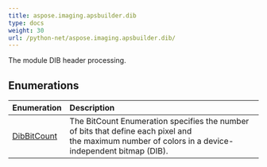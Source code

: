 ```yaml
---
title: aspose.imaging.apsbuilder.dib
type: docs
weight: 30
url: /python-net/aspose.imaging.apsbuilder.dib/
---
```



The module DIB header processing.

## **Enumerations**
| **Enumeration** | **Description** |
| :- | :- |
| [DibBitCount](/imaging/python-net/aspose.imaging.apsbuilder.dib/dibbitcount/) | The BitCount Enumeration specifies the number of bits that define each pixel and<br/>                the maximum number of colors in a device-independent bitmap (DIB). |
